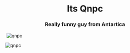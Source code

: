 <h1 align="center">Its Qnpc</h1>
<h3 align="center">Really funny guy from Antartica</h3>


<p>&nbsp;<img align="center" src="https://github-readme-stats.vercel.app/api?username=qnpc&show_icons=true&locale=en" alt="qnpc" /></p>

<p><img align="center" src="https://github-readme-streak-stats.herokuapp.com/?user=qnpc&" alt="qnpc" /></p>


